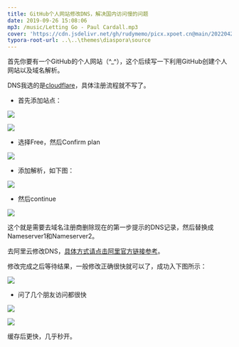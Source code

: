 ```yaml
---
title: GitHub个人网站修改DNS，解决国内访问慢的问题
date: 2019-09-26 15:08:06
mp3: /music/Letting Go - Paul Cardall.mp3
cover: 'https://cdn.jsdelivr.net/gh/rudymemo/picx.xpoet.cn@main/20220424/9qHIBlxL4vQdKyi.2fff1x6i5tus.jpg'
typora-root-url: ..\..\themes\diaspora\source
---
```




首先你要有一个GitHub的个人网站（^_^），这个后续写一下利用GitHub创建个人网站以及域名解析。

DNS我选的是[cloudflare](https://www.cloudflare.com/)，具体注册流程就不写了。

- 首先添加站点：

![](https://cdn.jsdelivr.net/gh/rudymemo/picx.xpoet.cn/img/202204261111781.jpg)

![](https://cdn.jsdelivr.net/gh/rudymemo/picx.xpoet.cn/img/202204261111226.jpg)

- 选择Free，然后Confirm plan

![](https://cdn.jsdelivr.net/gh/rudymemo/picx.xpoet.cn/img/202204261111757.png)



- 添加解析，如下图：



![](https://cdn.jsdelivr.net/gh/rudymemo/picx.xpoet.cn/img/202204261111082.png)

- 然后continue

![](https://cdn.jsdelivr.net/gh/rudymemo/picx.xpoet.cn/img/202204261111280.jpg)

这个就是需要去域名注册商删除现在的第一步提示的DNS记录，然后替换成Nameserver1和Nameserver2。

去阿里云修改DNS，[具体方式请点击阿里官方链接参考](https://help.aliyun.com/document_detail/54157.html?spm=a2c4g.11186623.2.13.4aac538faj1K3B)。

修改完成之后等待结果，一般修改正确很快就可以了，成功入下图所示：

![](https://cdn.jsdelivr.net/gh/rudymemo/picx.xpoet.cn/img/202204261111835.jpg)

- 问了几个朋友访问都很快

![](https://cdn.jsdelivr.net/gh/rudymemo/picx.xpoet.cn/img/202204261111263.png)

![](https://cdn.jsdelivr.net/gh/rudymemo/picx.xpoet.cn/202204261111756.png)

缓存后更快，几乎秒开。









